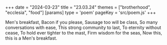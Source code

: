 +++
date = "2024-03-23"
title = "23.03.24"
themes = ["brotherhood", "ecclesia", "food"]
[params]
  type = 'poem'
  pageKey = 'src/poem.js'
+++

Men's breakfast,
Bacon if you please,
Sausage too will be class,
So many conversations with ease,
This strong community to last,
To eternity without cease,
To hold ever tighter to the mast,
Firm wisdom for the seas,
Now this, this is a Men's breakfast.
